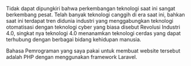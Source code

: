Tidak dapat dipungkiri bahwa perkembangan teknologi saat ini sangat berkembang pesat. Telah banyak teknologi canggih di era saat ini, bahkan saat ini terdapat tren didunia industri yang menggabungkan teknologi otomatisasi dengan teknologi cyber yang biasa disebut Revolusi Industri 4.0, singkat nya teknologi 4.0 menanamkan teknologi cerdas yang dapat terhubung dengan berbagai bidang kehidupan manusia.

Bahasa Pemrograman yang saya pakai untuk membuat website tersebut adalah PHP dengan menggunakan framework Laravel.